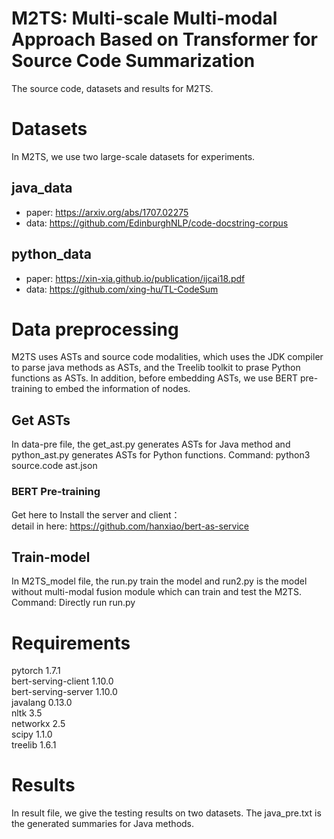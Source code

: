 # M2TS: Multi-scale Multi-modal Approach Based on Transformer for Source Code Summarization
The source code, datasets and results for M2TS.
# Datasets
In M2TS, we use two large-scale datasets for experiments.
## java_data
* paper: https://arxiv.org/abs/1707.02275
* data: https://github.com/EdinburghNLP/code-docstring-corpus
## python_data
* paper: https://xin-xia.github.io/publication/ijcai18.pdf
* data: https://github.com/xing-hu/TL-CodeSum
# Data preprocessing
M2TS uses ASTs and source code modalities, which uses the JDK compiler to parse java methods as ASTs, and the Treelib toolkit to prase Python functions as ASTs. In addition, before embedding ASTs, we use BERT pre-training to embed the information of nodes. 
## Get ASTs
In data-pre file, the get_ast.py generates ASTs for Java method and python_ast.py generates ASTs for Python functions. 
Command: python3 source.code ast.json
### BERT Pre-training
Get here to Install the server and client：  
detail in here: https://github.com/hanxiao/bert-as-service  
## Train-model
In M2TS_model file, the run.py train the model and run2.py is the model without multi-modal fusion module which can train and test the M2TS. 
Command: Directly run run.py
# Requirements
pytorch 1.7.1  
bert-serving-client 1.10.0  
bert-serving-server 1.10.0  
javalang 0.13.0  
nltk 3.5  
networkx 2.5  
scipy 1.1.0  
treelib 1.6.1
# Results
In result file, we give the testing results on two datasets. The java_pre.txt is the generated summaries for Java methods.
